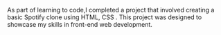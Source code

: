 As part of learning to code,I completed a project that involved creating a basic Spotify clone using HTML, CSS . This project was designed to showcase my skills in front-end web development.
